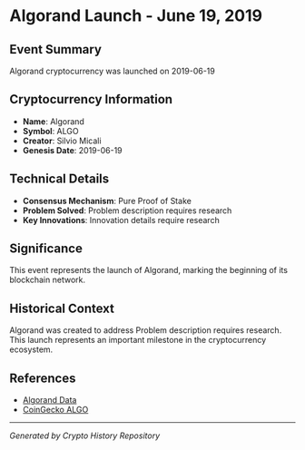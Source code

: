 # Algorand Launch - June 19, 2019

## Event Summary
Algorand cryptocurrency was launched on 2019-06-19

## Cryptocurrency Information
- **Name**: Algorand
- **Symbol**: ALGO
- **Creator**: Silvio Micali
- **Genesis Date**: 2019-06-19

## Technical Details
- **Consensus Mechanism**: Pure Proof of Stake
- **Problem Solved**: Problem description requires research
- **Key Innovations**: Innovation details require research

## Significance
This event represents the launch of Algorand, marking the beginning of its blockchain network.

## Historical Context
Algorand was created to address Problem description requires research. This launch represents an important milestone in the cryptocurrency ecosystem.

## References
- [Algorand Data](../cryptocurrencies/algo.json)
- [CoinGecko ALGO](https://www.coingecko.com/en/coins/algo)

---
*Generated by Crypto History Repository*
